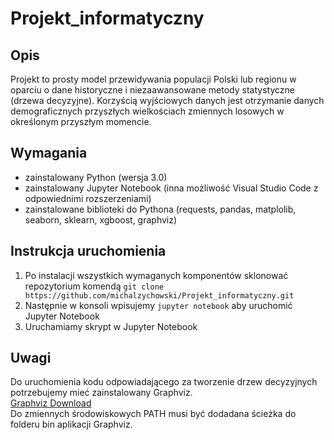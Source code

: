 # Projekt_informatyczny

## Opis
Projekt to prosty model przewidywania populacji Polski lub regionu w oparciu o dane historyczne i niezaawansowane metody statystyczne (drzewa decyzyjne). Korzyścią wyjściowych danych jest otrzymanie danych demograficznych przyszłych wielkościach zmiennych losowych w określonym przyszłym momencie.

## Wymagania
* zainstalowany Python (wersja 3.0)
* zainstalowany Jupyter Notebook (inna możliwość Visual Studio Code z odpowiednimi rozszerzeniami)
* zainstalowane biblioteki do Pythona (requests, pandas, matplolib, seaborn, sklearn, xgboost, graphviz)


## Instrukcja uruchomienia
1. Po instalacji wszystkich wymaganych komponentów sklonować repozytorium komendą `git clone https://github.com/michalzychowski/Projekt_informatyczny.git`
2. Następnie w konsoli wpisujemy `jupyter notebook` aby uruchomić Jupyter Notebook
3. Uruchamiamy skrypt w Jupyter Notebook

## Uwagi
Do uruchomienia kodu odpowiadającego za tworzenie drzew decyzyjnych potrzebujemy mieć zainstalowany Graphviz. \
[Graphviz Download](https://graphviz.org/download/) \
Do zmiennych środowiskowych PATH musi być dodadana ścieżka do folderu bin aplikacji Graphviz.